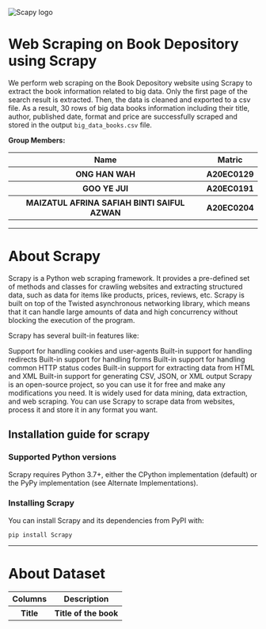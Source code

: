 ![Scapy logo](https://scrapy.org/img/scrapylogo.png)

# Web Scraping on Book Depository using Scrapy

We perform web scraping on the Book Depository website using Scrapy to extract the book information related to big data. Only the first page of the search result is extracted. Then, the data is cleaned and exported to a csv file. As a result, 30 rows of big data books information including their title, author, published date, format and price are successfully scraped and stored in the output `big_data_books.csv` file.

**Group Members:**

<table width = 700>
  <tr>
    <th>Name</th>
    <th>Matric</th>
  </tr>
  <tr>
    <th>ONG HAN WAH</th>
    <th>A20EC0129</th>
  </tr>
  <tr>
    <th>GOO YE JUI</th>
    <th>A20EC0191</th>
  </tr>
    <tr>
    <th>MAIZATUL AFRINA SAFIAH BINTI SAIFUL AZWAN</th>
    <th>A20EC0204</th>
  </tr>
    
</table> 

---

# About Scrapy

Scrapy is a Python web scraping framework. It provides a pre-defined set of methods and classes for crawling websites and extracting structured data, such as data for items like products, prices, reviews, etc. Scrapy is built on top of the Twisted asynchronous networking library, which means that it can handle large amounts of data and high concurrency without blocking the execution of the program.

Scrapy has several built-in features like:

Support for handling cookies and user-agents
Built-in support for handling redirects
Built-in support for handling forms
Built-in support for handling common HTTP status codes
Built-in support for extracting data from HTML and XML
Built-in support for generating CSV, JSON, or XML output
Scrapy is an open-source project, so you can use it for free and make any modifications you need. It is widely used for data mining, data extraction, and web scraping. You can use Scrapy to scrape data from websites, process it and store it in any format you want.

## Installation guide for scrapy
### Supported Python versions
Scrapy requires Python 3.7+, either the CPython implementation (default) or the PyPy implementation (see Alternate Implementations).

### Installing Scrapy
You can install Scrapy and its dependencies from PyPI with:

``` pip install Scrapy ```

---

# About Dataset
<table>
  <tr>
    <th>Columns</th>
    <th>Description</th>
  </tr>
  <tr>
    <th>Title</th>
    <th>Title of the book</th>
  </tr>
</table>

